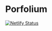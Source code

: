 # Porfolium
[![Netlify Status](https://api.netlify.com/api/v1/badges/2ad7da19-8611-4a7c-96c7-6067ce4b9c32/deploy-status)](https://app.netlify.com/sites/dmartins/deploys)
